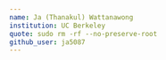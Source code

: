 ```yaml
---
name: Ja (Thanakul) Wattanawong 
institution: UC Berkeley 
quote: sudo rm -rf --no-preserve-root
github_user: ja5087
---
```


